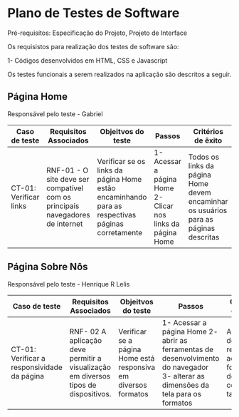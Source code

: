 # Plano de Testes de Software

Pré-requisitos: Especificação do Projeto, Projeto de Interface

Os requisistos para realização dos testes de software são: 

1- Códigos desenvolvidos em HTML, CSS e Javascript

Os testes funcionais a serem realizados na aplicação são descritos a seguir. 

## Página Home

Responsável pelo teste - Gabriel 

| Caso de teste                 | Requisitos Associados     | Objeitvos do teste | Passos | Critérios de êxito | 
|-------------------------------|---------------------------|--------------------|--------|--------------------|
| CT-01: Verificar links        | RNF-01 - O site deve ser compatível com os principais navegadores de internet| Verificar se os links da página Home estão encaminhando para as respectivas páginas corretamente| 1- Acessar a página Home 2- Clicar nos links da página Home | Todos os links da página Home devem encaminhar os usuários para as páginas descritas|


## Página Sobre Nôs

Responsável pelo teste - Henrique R Lelis

| Caso de teste          | Requisitos Associados     | Objeitvos do teste | Passos | Critérios de êxito | 
|------------------------|---------------------------|--------------------|--------|--------------------|
| CT-01: Verificar a responsividade da página | RNF- 02 A aplicação deve permitir a visualização em diversos tipos de dispositivos.| Verificar se a página Home está responsiva em diversos formatos| 1- Acessar a página Home 2- abrir as ferramentas de desenvolvimento do navegador 3- alterar as dimensões da tela para os formatos | A página deve ser responsiva aos formatos de celurares, tablet e PC|

